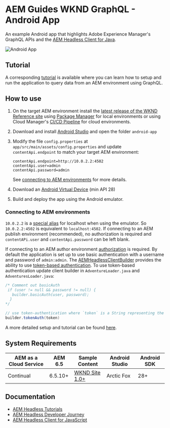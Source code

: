 # AEM Guides WKND GraphQL - Android App

An example Android app that highlights Adobe Experience Manager's GraphQL APIs and the [AEM Headless Client for Java](https://github.com/adobe/aem-headless-client-java).

![Android App](https://user-images.githubusercontent.com/8974514/137548423-7ade957d-dc0e-4c55-85f6-60e683dd251e.jpg)

## Tutorial

A corresponding [tutorial](https://experienceleague.adobe.com/docs/experience-manager-learn/getting-started-with-aem-headless/overview.html) is available where you can learn how to setup and run the application to query data from an AEM environment using GraphQL.

## How to use

1. On the target AEM environment install the [latest release of the WKND Reference site](https://github.com/adobe/aem-guides-wknd/releases/latest) using [Package Manager](http://localhost:4502/crx/packmgr/index.jsp) for local environments or using Cloud Manager's [CI/CD Pipeline](https://experienceleague.adobe.com/docs/experience-manager-cloud-service/implementing/using-cloud-manager/configure-pipeline.html) for cloud environments.
1. Download and install [Android Studio](https://developer.android.com/studio) and open the folder `android-app`
1. Modify the file `config.properties` at `app/src/main/assets/config.properties` and update `contentApi.endpoint` to match your target AEM environment:
    
    ```plain
    contentApi.endpoint=http://10.0.2.2:4502
    contentApi.user=admin
    contentApi.password=admin
    ```
    
    See [connecting to AEM environments](#Connecting-to-AEM-environments) for more details.
    
1. Download an [Android Virtual Device](https://developer.android.com/studio/run/managing-avds) (min API 28)
1. Build and deploy the app using the Android emulator. 

### Connecting to AEM environments

`10.0.2.2` is a [special alias](https://developer.android.com/studio/run/emulator-networking) for localhost when using the emulator. So `10.0.2.2:4502` is equivalent to `localhost:4502`. If connecting to an AEM publish environment (recommended), no authorization is required and `contentAPi.user` and `contentApi.password` can be left blank. 

If connecting to an AEM author environment [authorization](https://github.com/adobe/aem-headless-client-java#using-authorization) is required. By default the application is set up to use basic authentication with a username and password of `admin:admin`. The [AEMHeadlessClientBuilder](https://github.com/adobe/aem-headless-client-java/blob/main/client/src/main/java/com/adobe/aem/graphql/client/AEMHeadlessClientBuilder.java) provides the ability to use [token-based authentication](https://experienceleague.adobe.com/docs/experience-manager-learn/getting-started-with-aem-headless/authentication/overview.html). To use token-based authentication update client builder in `AdventureLoader.java` and `AdventuresLoader.java`:

  ```java
  /* Comment out basicAuth
   if (user != null && password != null) {
     builder.basicAuth(user, password);
    }
  */
  
  // use token-authentication where `token` is a String representing the token
  builder.tokenAuth(token)
  ```
  
A more detailed setup and tutorial can be found [here](#).

## System Requirements

 AEM as a Cloud Service | AEM 6.5 | Sample Content | Android Studio   | Android SDK | 
------------------------|---------|--------------------|---------|-----|
Continual               | 6.5.10+ |  [WKND Site 1.0+](https://github.com/adobe/aem-guides-wknd/releases/latest) | Arctic Fox  | 28+

## Documentation

* [AEM Headless Tutorials](https://experienceleague.adobe.com/docs/experience-manager-learn/getting-started-with-aem-headless/overview.html)
* [AEM Headless Developer Journey](https://experienceleague.adobe.com/docs/experience-manager-cloud-service/headless-journey/developer/overview.html)
* [AEM Headless Client for JavaScript](https://github.com/adobe/aem-headless-client-js)


